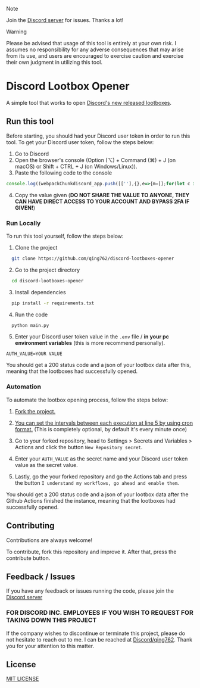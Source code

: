 > [!NOTE]  
> Join the [Discord server](https://qing762.is-a.dev/discord) for issues. Thanks a lot!

> [!WARNING]
> Please be advised that usage of this tool is entirely at your own risk. I assumes no responsibility for any adverse consequences that may arise from its use, and users are encouraged to exercise caution and exercise their own judgment in utilizing this tool.

# Discord Lootbox Opener
A simple tool that works to open [Discord's new released lootboxes](https://www.youtube.com/watch?v=cc2-4ci4G84).

## Run this tool

Before starting, you should had your Discord user token in order to run this tool. To get your Discord user token, follow the steps below:
1. Go to Discord
2. Open the browser's console (Option (⌥) + Command (⌘) + J (on macOS) or Shift + CTRL + J (on Windows/Linux)).
3. Paste the following code to the console
```javascript
console.log((webpackChunkdiscord_app.push([[''],{},e=>{m=[];for(let c in e.c)m.push(e.c[c])}]),m).find(m=>m?.exports?.default?.getToken!==void 0).exports.default.getToken())
```
4. Copy the value given (**DO NOT SHARE THE VALUE TO ANYONE, THEY CAN HAVE DIRECT ACCESS TO YOUR ACCOUNT AND BYPASS 2FA IF GIVEN!**)

### Run Locally

To run this tool yourself, follow the steps below:

1. Clone the project

```bash
  git clone https://github.com/qing762/discord-lootboxes-opener
```

2. Go to the project directory

```bash
  cd discord-lootboxes-opener
```

3. Install dependencies

```bash
  pip install -r requirements.txt
```

4. Run the code 

```bash
  python main.py
```

5. Enter your Discord user token value in the `.env` file / __in your pc environment variables__ (this is more recommend personally).

```dotenv
AUTH_VALUE=YOUR VALUE
```

You should get a 200 status code and a json of your lootbox data after this, meaning that the lootboxes had successfully opened.


### Automation

To automate the lootbox opening process, follow the steps below:

1. [Fork the project.](https://github.com/qing762/discord-lootboxes-opener/fork)

2. [You can set the intervals between each execution at line 5 by using cron format.](https://github.com/qing762/discord-lootboxes-opener/blob/master/.github/workflows/automate.yml) (This is completely optional, by default it's every minute once)

3. Go to your forked repository, head to Settings > Secrets and Variables > Actions and click the button `New Repository secret`.

4. Enter your `AUTH_VALUE` as the secret name and your Discord user token value as the secret value.

5. Lastly, go the your forked repository and go the Actions tab and press the button `I understand my workflows, go ahead and enable them`.

You should get a 200 status code and a json of your lootbox data after the Github Actions finished the instance, meaning that the lootboxes had successfully opened.


## Contributing

Contributions are always welcome!

To contribute, fork this repository and improve it. After that, press the contribute button.

## Feedback / Issues

If you have any feedback or issues running the code, please join the [Discord server](https://qing762.is-a.dev/discord)

### FOR DISCORD INC. EMPLOYEES IF YOU WISH TO REQUEST FOR TAKING DOWN THIS PROJECT

If the company wishes to discontinue or terminate this project, please do not hesitate to reach out to me. I can be reached at [Discord/qing762](https://discord.com/users/635765555277725696). Thank you for your attention to this matter.


## License

[MIT LICENSE](https://choosealicense.com/licenses/mit/)


